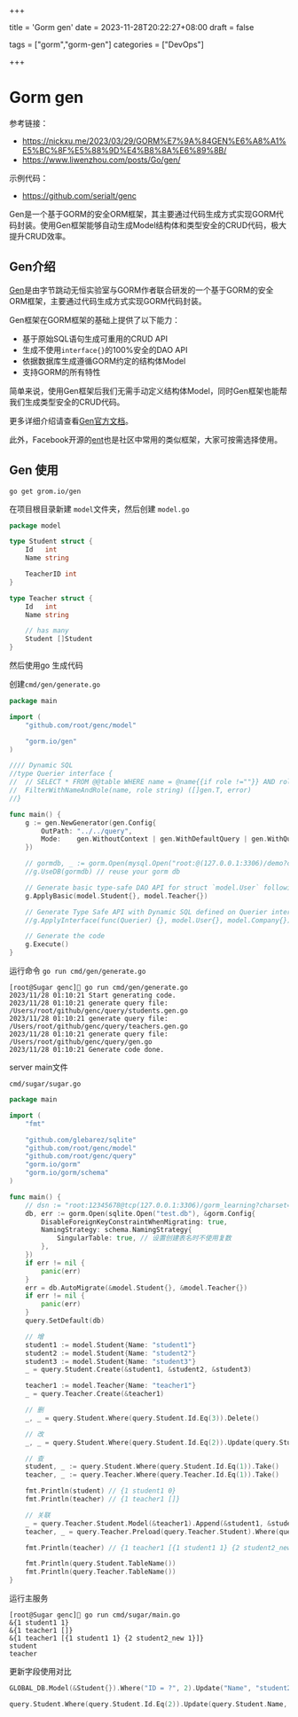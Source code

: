+++

title = 'Gorm gen'
date = 2023-11-28T20:22:27+08:00
draft = false

tags = ["gorm","gorm-gen"]
categories = ["DevOps"]

+++

# Gorm gen 

参考链接：

* https://nickxu.me/2023/03/29/GORM%E7%9A%84GEN%E6%A8%A1%E5%BC%8F%E5%88%9D%E4%B8%8A%E6%89%8B/
* https://www.liwenzhou.com/posts/Go/gen/

示例代码：
* https://github.com/serialt/genc

Gen是一个基于GORM的安全ORM框架，其主要通过代码生成方式实现GORM代码封装。使用Gen框架能够自动生成Model结构体和类型安全的CRUD代码，极大提升CRUD效率。



## Gen介绍

[Gen](https://github.com/go-gorm/gen)是由字节跳动无恒实验室与GORM作者联合研发的一个基于GORM的安全ORM框架，主要通过代码生成方式实现GORM代码封装。

Gen框架在GORM框架的基础上提供了以下能力：

- 基于原始SQL语句生成可重用的CRUD API
- 生成不使用`interface{}`的100%安全的DAO API
- 依据数据库生成遵循GORM约定的结构体Model
- 支持GORM的所有特性

简单来说，使用Gen框架后我们无需手动定义结构体Model，同时Gen框架也能帮我们生成类型安全的CRUD代码。

更多详细介绍请查看[Gen官方文档](https://gorm.io/gen/)。

此外，Facebook开源的[ent](https://github.com/ent/ent)也是社区中常用的类似框架，大家可按需选择使用。



## Gen 使用

```shell
go get grom.io/gen
```

在项目根目录新建 `model`文件夹，然后创建 `model.go`

```go
package model

type Student struct {
	Id   int
	Name string

	TeacherID int
}

type Teacher struct {
	Id   int
	Name string

	// has many
	Student []Student
}
```

然后使用go 生成代码

创建`cmd/gen/generate.go `

```go
package main

import (
	"github.com/root/genc/model"

	"gorm.io/gen"
)

//// Dynamic SQL
//type Querier interface {
//	// SELECT * FROM @@table WHERE name = @name{{if role !=""}} AND role = @role{{end}}
//	FilterWithNameAndRole(name, role string) ([]gen.T, error)
//}

func main() {
	g := gen.NewGenerator(gen.Config{
		OutPath: "../../query",
		Mode:    gen.WithoutContext | gen.WithDefaultQuery | gen.WithQueryInterface, // generate mode
	})

	// gormdb, _ := gorm.Open(mysql.Open("root:@(127.0.0.1:3306)/demo?charset=utf8mb4&parseTime=True&loc=Local"))
	//g.UseDB(gormdb) // reuse your gorm db

	// Generate basic type-safe DAO API for struct `model.User` following conventions
	g.ApplyBasic(model.Student{}, model.Teacher{})

	// Generate Type Safe API with Dynamic SQL defined on Querier interface for `model.User` and `model.Company`
	//g.ApplyInterface(func(Querier) {}, model.User{}, model.Company{})

	// Generate the code
	g.Execute()
}

```

运行命令 `go run cmd/gen/generate.go`

```shell
[root@Sugar genc]🐳 go run cmd/gen/generate.go
2023/11/28 01:10:21 Start generating code.
2023/11/28 01:10:21 generate query file: /Users/root/github/genc/query/students.gen.go
2023/11/28 01:10:21 generate query file: /Users/root/github/genc/query/teachers.gen.go
2023/11/28 01:10:21 generate query file: /Users/root/github/genc/query/gen.go
2023/11/28 01:10:21 Generate code done.
```



server main文件

`cmd/sugar/sugar.go`

```go
package main

import (
	"fmt"

	"github.com/glebarez/sqlite"
	"github.com/root/genc/model"
	"github.com/root/genc/query"
	"gorm.io/gorm"
	"gorm.io/gorm/schema"
)

func main() {
	// dsn := "root:12345678@tcp(127.0.0.1:3306)/gorm_learning?charset=utf8mb4&parseTime=True&loc=Local"
	db, err := gorm.Open(sqlite.Open("test.db"), &gorm.Config{
		DisableForeignKeyConstraintWhenMigrating: true,
		NamingStrategy: schema.NamingStrategy{
			SingularTable: true, // 设置创建表名时不使用复数
		},
	})
	if err != nil {
		panic(err)
	}
	err = db.AutoMigrate(&model.Student{}, &model.Teacher{})
	if err != nil {
		panic(err)
	}
	query.SetDefault(db)

	// 增
	student1 := model.Student{Name: "student1"}
	student2 := model.Student{Name: "student2"}
	student3 := model.Student{Name: "student3"}
	_ = query.Student.Create(&student1, &student2, &student3)

	teacher1 := model.Teacher{Name: "teacher1"}
	_ = query.Teacher.Create(&teacher1)

	// 删
	_, _ = query.Student.Where(query.Student.Id.Eq(3)).Delete()

	// 改
	_, _ = query.Student.Where(query.Student.Id.Eq(2)).Update(query.Student.Name, "student2_new")

	// 查
	student, _ := query.Student.Where(query.Student.Id.Eq(1)).Take()
	teacher, _ := query.Teacher.Where(query.Teacher.Id.Eq(1)).Take()

	fmt.Println(student) // {1 student1 0}
	fmt.Println(teacher) // {1 teacher1 []}

	// 关联
	_ = query.Teacher.Student.Model(&teacher1).Append(&student1, &student2)
	teacher, _ = query.Teacher.Preload(query.Teacher.Student).Where(query.Teacher.Id.Eq(1)).Take()

	fmt.Println(teacher) // {1 teacher1 [{1 student1 1} {2 student2_new 1}]}

	fmt.Println(query.Student.TableName())
	fmt.Println(query.Teacher.TableName())
}

```

运行主服务

```shell
[root@Sugar genc]🐳 go run cmd/sugar/main.go 
&{1 student1 1}
&{1 teacher1 []}
&{1 teacher1 [{1 student1 1} {2 student2_new 1}]}
student
teacher
```



更新字段使用对比

```go
GLOBAL_DB.Model(&Student{}).Where("ID = ?", 2).Update("Name", "student2_new")

query.Student.Where(query.Student.Id.Eq(2)).Update(query.Student.Name, "student2_new")
```

